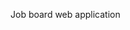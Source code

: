 
Job board web application 

<!--[![Deploy](https://www.herokucdn.com/deploy/button.png)](https://heroku.com/deploy?template=https://github.com/saidmaadan/jobsmat)-->
